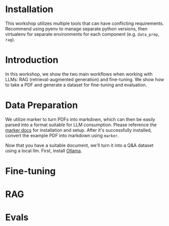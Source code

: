 # Installation
This workshop utilizes multiple tools that can have conflicting requirements. Recommend using pyenv to manage separate python versions, then virtualenv for separate environments for each component (e.g. `data_prep`, `rag`).

# Introduction
In this workshop, we show the two main workflows when working with LLMs: RAG (retrieval-augmented generation) and fine-tuning. We show how to take a PDF and generate a dataset for fine-tuning and evaluation.

# Data Preparation
We utilize marker to turn PDFs into markdown, which can then be easily parsed into a format suitable for LLM consumption. Please reference the [marker docs](https://github.com/VikParuchuri/marker) for installation and setup. After it's successfully installed, convert the example PDF into markdown using `marker`.

Now that you have a suitable document, we'll turn it into a Q&A dataset using a local llm. First, install [Ollama](https://github.com/ollama/ollama). 

# Fine-tuning

# RAG

# Evals

